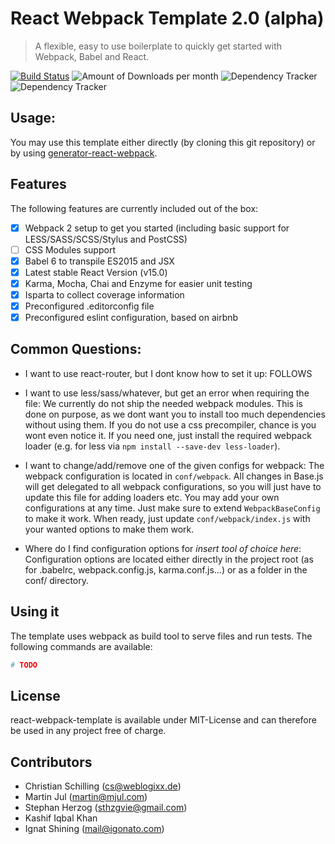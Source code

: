 # React Webpack Template 2.0 (alpha)
> A flexible, easy to use boilerplate to quickly get started with Webpack, Babel and React.

[![Build Status](https://travis-ci.org/weblogixx/react-webpack-template.svg)](https://travis-ci.org/weblogixx/react-webpack-template) ![Amount of Downloads per month](https://img.shields.io/npm/dm/react-webpack-template.svg "Amount of Downloads") ![Dependency Tracker](https://img.shields.io/david/weblogixx/react-webpack-template.svg "Dependency Tracker") ![Dependency Tracker](https://img.shields.io/david/dev/weblogixx/react-webpack-template.svg "Dependency Tracker")

## Usage:
You may use this template either directly (by cloning this git repository) or by using [generator-react-webpack](https://github.com/newtriks/generator-react-webpack).

## Features
The following features are currently included out of the box:

- [x] Webpack 2 setup to get you started (including basic support for LESS/SASS/SCSS/Stylus and PostCSS)
- [ ] CSS Modules support
- [x] Babel 6 to transpile ES2015 and JSX
- [x] Latest stable React Version (v15.0)
- [x] Karma, Mocha, Chai and Enzyme for easier unit testing
- [x] Isparta to collect coverage information
- [x] Preconfigured .editorconfig file
- [x] Preconfigured eslint configuration, based on airbnb

## Common Questions:

- I want to use react-router, but I dont know how to set it up:
FOLLOWS

- I want to use less/sass/whatever, but get an error when requiring the file:
We currently do not ship the needed webpack modules. This is done on purpose, as we dont want you to install too much dependencies without using them. If you do not use a css precompiler, chance is you wont even notice it. If you need one, just install the required webpack loader (e.g. for less via ```npm install --save-dev less-loader```).

- I want to change/add/remove one of the given configs for webpack:
The webpack configuration is located in ```conf/webpack```. All changes in Base.js will get delegated to all webpack configurations, so you will just have to update this file for adding loaders etc. You may add your own configurations at any time. Just make sure to extend ```WebpackBaseConfig``` to make it work. When ready, just update ```conf/webpack/index.js``` with your wanted options to make them work.

- Where do I find configuration options for *insert tool of choice here*:
Configuration options are located either directly in the project root (as for .babelrc, webpack.config.js, karma.conf.js...) or as a folder in the conf/ directory.

## Using it
The template uses webpack as build tool to serve files and run tests. The following commands are available:

```bash
# TODO
```

## License
react-webpack-template is available under MIT-License and can therefore be used in any project free of charge.

## Contributors
- Christian Schilling (cs@weblogixx.de)
- Martin Jul (martin@mjul.com)
- Stephan Herzog (sthzgvie@gmail.com)
- Kashif Iqbal Khan
- Ignat Shining (mail@igonato.com)
